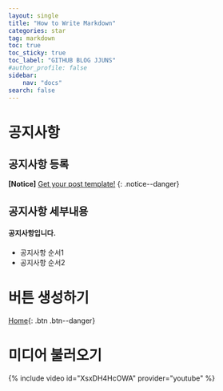 ```yaml
---
layout: single
title: "How to Write Markdown"
categories: star
tag: markdown
toc: true
toc_sticky: true
toc_label: "GITHUB BLOG JJUNS"
#author_profile: false
sidebar:
    nav: "docs"
search: false
---
```


# 공지사항
## 공지사항 등록
**[Notice]** [Get your post template!](https://hchoi256.github.io/star/template/)
{: .notice--danger}

## 공지사항 세부내용

<div class="notice--success">
<h4>공지사항입니다.</h4>
<ul>
    <li>공지사항 순서1</li>
    <li>공지사항 순서2</li>
</ul>
</div>

# 버튼 생성하기
[Home](https://hchoi256.github.io/){: .btn .btn--danger}

# 미디어 불러오기
{% include video id="XsxDH4HcOWA" provider="youtube" %}

